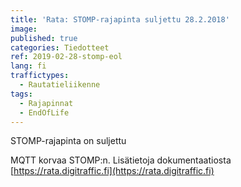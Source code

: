 ```yaml
---
title: 'Rata: STOMP-rajapinta suljettu 28.2.2018'
image: 
published: true
categories: Tiedotteet
ref: 2019-02-28-stomp-eol
lang: fi
traffictypes:
  - Rautatieliikenne
tags:
  - Rajapinnat
  - EndOfLife
---
```


STOMP-rajapinta on suljettu

MQTT korvaa STOMP:n. Lisätietoja dokumentaatiosta [https://rata.digitraffic.fi](https://rata.digitraffic.fi)
